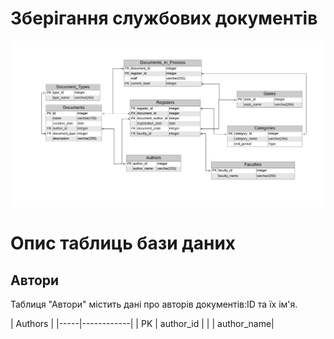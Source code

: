 # Зберігання службових документів

![ER diagram](ER_diagram.png)

# Опис таблиць бази даних

## Автори

Таблиця "Автори" містить дані про авторів документів:ID та їх ім'я.

|      Authors     | 
|-----|------------|
| PK  | author_id  |
|     | author_name|
